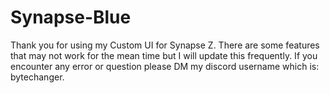 # Synapse-Blue

Thank you for using my Custom UI for Synapse Z. There are some features that may not work for the mean time but I will update this frequently. If you encounter any error or question please DM my discord username which is: bytechanger.



